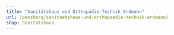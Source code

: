 ```yaml
---
title: "Sanitätshaus und Orthopädie-Technik Erdmann"
url: /penzberg/sanitaetshaus-und-orthopaedie-technik-erdmann/
shop: Sanitätshaus
---
```

